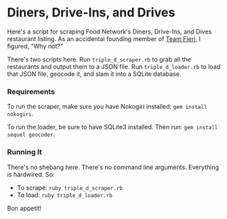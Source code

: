 # Diners, Drive-Ins, and Drives

Here's a script for scraping Food Network's Diners, Drive-Ins, and Dives restaurant listing. As an accidental founding member of [Team Fieri](https://www.thewrap.com/team-guy-fieri-comes-defense-skewers-ny-times-food-critic-65491/), I figured, "Why not?" 

There's two scripts here. Run `triple_d_scraper.rb` to grab all the restaurants and output them to a JSON file. Run `triple_d_loader.rb` to load that JSON file, geocode it, and slam it into a SQLite database.

### Requirements

To run the scraper, make sure you have Nokogiri installed: `gem install nokogiri`.

To run the loader, be sure to have SQLite3 installed. Then run: `gem install sequel geocoder`.

### Running It

There's no shebang here. There's no command line arguments. Everything is hardwired. So:

- To scrape: `ruby triple_d_scraper.rb`
- To load: `ruby triple_d_loader.rb`

Bon appetit!